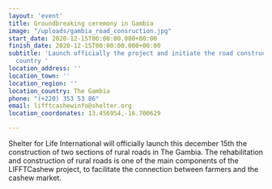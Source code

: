 ```yaml
---
layout: 'event'
title: Groundbreaking ceremony in Gambia
image: "/uploads/gambia_road_consruction.jpg"
start_date: 2020-12-15T00:00:00.000+00:00
finish_date: 2020-12-15T00:00:00.000+00:00
subtitle: 'Launch officially the project and initiate the road construction in the
  country '
location_address: ''
location_town: ''
location_region: ''
location_country: The Gambia
phone: "(+220) 353 53 86"
email: lifftcashewinfo@shelter.org
location_coordonates: 13.456954,-16.700629

---
```

Shelter for Life International will officially launch this december 15th the construction of two sections of rural roads in The Gambia. The rehabilitation and construction of rural roads is one of the main components of the LIFFTCashew project, to facilitate the connection between farmers and the cashew market.